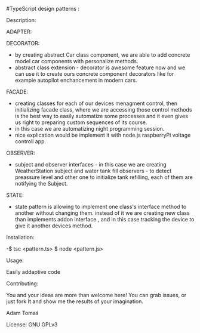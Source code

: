 #TypeScript design patterns :

Description:

ADAPTER:


DECORATOR:
- by creating abstract Car class component, we are able to add concrete model car components with personalize methods.
- abstract class extension - decorator is awesome feature now and we can use it to create ours concrete component decorators like for example autopilot enchancement in modern cars.

FACADE:
- creating classes for each of our devices menagment control, then initializing facade class, where we are accessing those control methods is the best way to easily automatize some processes and it even gives us right to preparing custom sequences of its course.
- in this case we are automatizing night programming session.
- nice explication would be implement it with node.js raspberryPi voltage controll app.

OBSERVER:
- subject and observer interfaces - in this case we are creating WeatherStation subject and water tank fill observers - to detect preassure level and other one to initialize tank refilling, each of them are notifying the Subject.

STATE:
- state pattern is allowing to implement one class's interface method to another without changing them. instead of it we are creating new class than implements addon interface , and in this case tracking the device to give it another devices method. 

Installation:

-$ tsc <pattern.ts> $ node <pattern.js>

Usage:

Easily addaptive code

Contributing:

You and your ideas are more than welcome here! You can grab issues, or just fork It and show me the results of your imagination.

Adam Tomaś

License: GNU GPLv3
